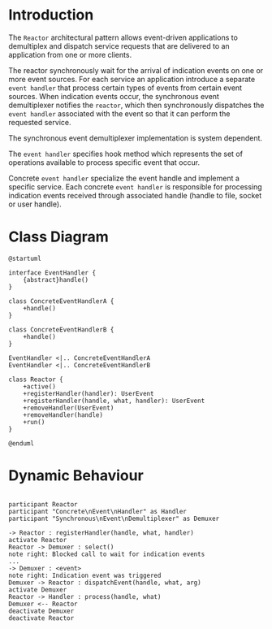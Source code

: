 # Introduction

The `Reactor` architectural pattern allows event-driven applications to demultiplex and dispatch
service requests that are delivered to an application from one or more clients.

The reactor synchronously wait for the arrival of indication events on one or more event sources.
For each service an application introduce a separate `event handler` that process certain types of
events from certain event sources.
When indication events occur, the synchronous event demultiplexer notifies the `reactor`,
which then synchronously dispatches the `event handler` associated with the event so that it can
perform the requested service.

The synchronous event demultiplexer implementation is system dependent.

The `event handler` specifies hook method which represents the set of operations available to
process specific event that occur.

Concrete `event handler` specialize the event handle and implement a specific service. Each concrete
`event handler` is responsible for processing indication events received through associated handle
(handle to file, socket or user handle).

# Class Diagram

```plantuml
@startuml

interface EventHandler {
    {abstract}handle()
}

class ConcreteEventHandlerA {
    +handle()
}

class ConcreteEventHandlerB {
    +handle()
}

EventHandler <|.. ConcreteEventHandlerA
EventHandler <|.. ConcreteEventHandlerB

class Reactor {
    +active()
    +registerHandler(handler): UserEvent
    +registerHandler(handle, what, handler): UserEvent
    +removeHandler(UserEvent)
    +removeHandler(handle)
    +run()
}

@enduml
```

# Dynamic Behaviour

```plantuml

participant Reactor
participant "Concrete\nEvent\nHandler" as Handler
participant "Synchronous\nEvent\nDemultiplexer" as Demuxer

-> Reactor : registerHandler(handle, what, handler)
activate Reactor
Reactor -> Demuxer : select()
note right: Blocked call to wait for indication events
...
-> Demuxer : <event>
note right: Indication event was triggered
Demuxer -> Reactor : dispatchEvent(handle, what, arg)
activate Demuxer
Reactor -> Handler : process(handle, what)
Demuxer <-- Reactor
deactivate Demuxer
deactivate Reactor
```